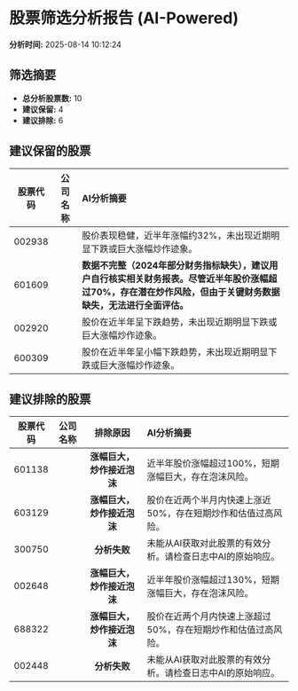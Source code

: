 # 股票筛选分析报告 (AI-Powered)

**分析时间:** 2025-08-14 10:12:24

## 筛选摘要

- **总分析股票数:** 10
- **建议保留:** 4
- **建议排除:** 6

## 建议保留的股票

| 股票代码 | 公司名称 | AI分析摘要 |
|:---:|:---:|:---|
| 002938 |  | 股价表现稳健，近半年涨幅约32%，未出现近期明显下跌或巨大涨幅炒作迹象。 |
| 601609 |  | **数据不完整（2024年部分财务指标缺失），建议用户自行核实相关财务报表。尽管近半年股价涨幅超过70%，存在潜在炒作风险，但由于关键财务数据缺失，无法进行全面评估。** |
| 002920 |  | 股价在近半年呈下跌趋势，未出现近期明显下跌或巨大涨幅炒作迹象。 |
| 600309 |  | 股价在近半年呈小幅下跌趋势，未出现近期明显下跌或巨大涨幅炒作迹象。 |

## 建议排除的股票

| 股票代码 | 公司名称 | 排除原因 | AI分析摘要 |
|:---:|:---:|:---:|:---|
| 601138 |  | **涨幅巨大，炒作接近泡沫** | 近半年股价涨幅超过100%，短期涨幅巨大，存在泡沫风险。 |
| 603129 |  | **涨幅巨大，炒作接近泡沫** | 股价在近两个半月内快速上涨近50%，存在短期炒作和估值过高风险。 |
| 300750 |  | **分析失败** | 未能从AI获取对此股票的有效分析。请检查日志中AI的原始响应。 |
| 002648 |  | **涨幅巨大，炒作接近泡沫** | 近半年股价涨幅超过130%，短期涨幅巨大，存在泡沫风险。 |
| 688322 |  | **涨幅巨大，炒作接近泡沫** | 股价在近两个月内快速上涨超过50%，存在短期炒作和估值过高风险。 |
| 002448 |  | **分析失败** | 未能从AI获取对此股票的有效分析。请检查日志中AI的原始响应。 |
